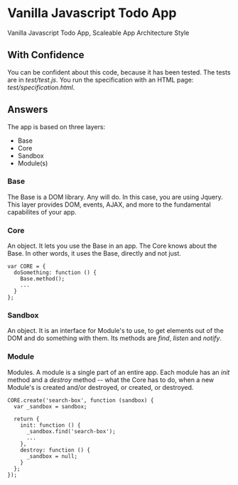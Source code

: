 
# Vanilla Javascript Todo App
Vanilla Javascript Todo App, Scaleable App Architecture Style

## With Confidence
You can be confident about this code, because it has been tested. The tests are in *test/test.js*. You run the specification with an HTML page: *test/specification.html*.

## Answers

The app is based on three layers:
- Base
- Core
- Sandbox
- Module(s)

### Base
The Base is a DOM library. Any will do. In this case, you are using Jquery. This layer provides DOM, events, AJAX, and more to the fundamental capabilites of your app.

### Core
An object. It lets you use the Base in an app. The Core knows about the Base. In other words, it uses the Base, directly and not just.

    var CORE = {
      doSomething: function () {
        Base.method();
        ...
      }
    };
### Sandbox
An object. It is an interface for Module's to use, to get elements out of the DOM and do something with them. Its methods are *find*, *listen* and *notify*.

### Module
Modules. A module is a single part of an entire app. Each module has an *init* method and a *destroy* method -- what the Core has to do, when a new Module's is created and/or destroyed, or created, or destroyed.

    CORE.create('search-box', function (sandbox) {
      var _sandbox = sandbox;
      
      return {
        init: function () {
          _sandbox.find('search-box');
          ...
        },
        destroy: function () {
          _sandbox = null;
        }
      };
    });
